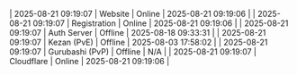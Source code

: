 | 2025-08-21 09:19:07 | Website | Online | 2025-08-21 09:19:06 |
| 2025-08-21 09:19:07 | Registration | Online | 2025-08-21 09:19:06 |
| 2025-08-21 09:19:07 | Auth Server | Offline | 2025-08-18 09:33:31 |
| 2025-08-21 09:19:07 | Kezan (PvE) | Offline | 2025-08-03 17:58:02 |
| 2025-08-21 09:19:07 | Gurubashi (PvP) | Offline | N/A |
| 2025-08-21 09:19:07 | Cloudflare | Online | 2025-08-21 09:19:06 |
